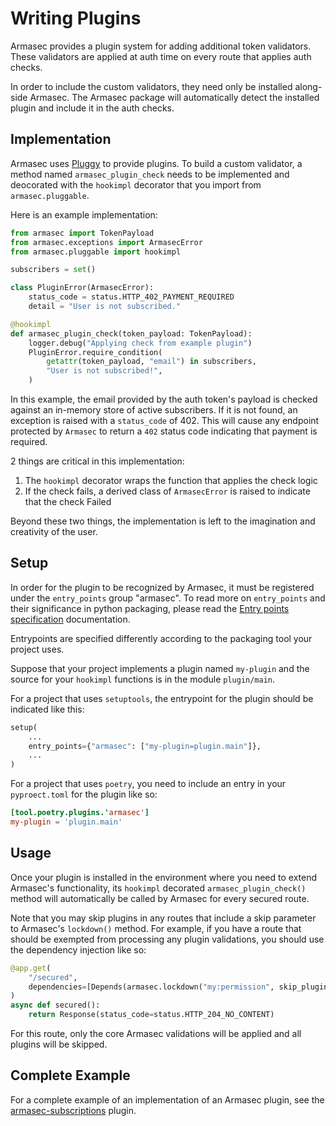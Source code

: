 # Writing Plugins

Armasec provides a plugin system for adding additional token validators. These
validators are applied at auth time on every route that applies auth checks.

In order to include the custom validators, they need only be installed along-side
Armasec. The Armasec package will automatically detect the installed plugin and include
it in the auth checks.


## Implementation

Armasec uses [Pluggy](https://pluggy.readthedocs.io/en/stable/) to provide plugins. To
build a custom validator, a method named `armasec_plugin_check` needs to be implemented
and deocorated with the `hookimpl` decorator that you import from `armasec.pluggable`.

Here is an example implementation:

```python title="plugin/main.py" linenums="1"
from armasec import TokenPayload
from armasec.exceptions import ArmasecError
from armasec.pluggable import hookimpl

subscribers = set()

class PluginError(ArmasecError):
    status_code = status.HTTP_402_PAYMENT_REQUIRED
    detail = "User is not subscribed."

@hookimpl
def armasec_plugin_check(token_payload: TokenPayload):
    logger.debug("Applying check from example plugin")
    PluginError.require_condition(
        getattr(token_payload, "email") in subscribers,
        "User is not subscribed!",
    )
```

In this example, the email provided by the auth token's payload is checked against an
in-memory store of active subscribers. If it is not found, an exception is raised with
a `status_code` of 402. This will cause any endpoint protected by `Armasec` to return
a `402` status code indicating that payment is required.

2 things are critical in this implementation:

  1. The `hookimpl` decorator wraps the function that applies the check logic
  2. If the check fails, a derived class of `ArmasecError` is raised to indicate that
     the check Failed

Beyond these two things, the implementation is left to the imagination and creativity of
the user.


## Setup

In order for the plugin to be recognized by Armasec, it must be registered under the
`entry_points` group "armasec". To read more on `entry_points` and their significance in
python packaging, please read the
[Entry points specification](https://packaging.python.org/en/latest/specifications/entry-points/)
documentation.

Entrypoints are specified differently according to the packaging tool your project uses.

Suppose that your project implements a plugin named `my-plugin` and the source for your
`hookimpl` functions is in the module `plugin/main`.

For a project that uses `setuptools`, the entrypoint for the plugin should be indicated
like this:

```python title="setup.py"
setup(
    ...
    entry_points={"armasec": ["my-plugin=plugin.main"]},
    ...
)
```

For a project that uses `poetry`, you need to include an entry in your `pyproect.toml`
for the plugin like so:


```toml title="pyproject.toml"
[tool.poetry.plugins.'armasec']
my-plugin = 'plugin.main'
```


## Usage

Once your plugin is installed in the environment where you need to extend Armasec's
functionality, its `hookimpl` decorated `armasec_plugin_check()` method will
automatically be called by Armasec for every secured route.

Note that you may skip plugins in any routes that include a skip parameter to Armasec's
`lockdown()` method. For example, if you have a route that should be exempted from
processing any plugin validations, you should use the dependency injection like so:

```python title="routers.py"
@app.get(
    "/secured",
    dependencies=[Depends(armasec.lockdown("my:permission", skip_plugins=True))],
)
async def secured():
    return Response(status_code=status.HTTP_204_NO_CONTENT)
```

For this route, only the core Armasec validations will be applied and all plugins will
be skipped.


## Complete Example

For a complete example of an implementation of an Armasec plugin, see the
[armasec-subscriptions](https://github.com/omnivector-solutions/armasec-subscriptions)
plugin.
